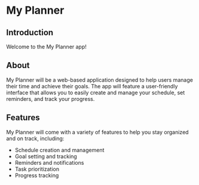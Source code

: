 # My Planner

## Introduction

Welcome to the My Planner app!

## About

My Planner will be a web-based application designed to help users manage their time and achieve their goals. The app will feature a user-friendly interface that allows you to easily create and manage your schedule, set reminders, and track your progress.

## Features

My Planner will come with a variety of features to help you stay organized and on track, including:

- Schedule creation and management
- Goal setting and tracking
- Reminders and notifications
- Task prioritization
- Progress tracking
